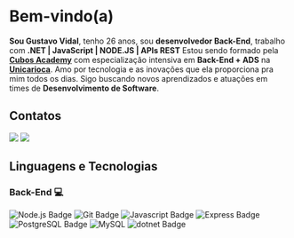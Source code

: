 # Bem-vindo(a) 
**Sou Gustavo Vidal**, tenho 26 anos, sou **desenvolvedor Back-End**, trabalho com **.NET | JavaScript | NODE.JS | APIs REST**
Estou sendo formado pela **[Cubos Academy](https://cubos.academy/)** com especialização intensiva em **Back-End + ADS** na **[Unicarioca](https://www.unicarioca.edu.br/)**.
Amo por tecnologia e as inovações que ela proporciona pra mim todos os dias.
Sigo buscando novos aprendizados e atuações em times de **Desenvolvimento de Software**.

## Contatos
<div> 
  <a href = "mailto:vidal47pro@gmail.com"><img src="https://img.shields.io/badge/-Gmail-%23333?style=for-the-badge&logo=gmail&logoColor=white" target="_blank"></a>
  <a href="https://www.linkedin.com/in/gustavo-vidal/" target="_blank"><img src="https://img.shields.io/badge/-LinkedIn-%230077B5?style=for-the-badge&logo=linkedin&logoColor=white" target="_blank"></a> 
</div>

## Linguagens e Tecnologias
### Back-End 💻
![Node.js Badge](https://img.shields.io/badge/Node.js-43853D?style=for-the-badge&logo=node.js&logoColor=white)
![Git Badge](https://img.shields.io/badge/git-%23F05033.svg?style=for-the-badge&logo=git&logoColor=white)
![Javascript Badge](https://img.shields.io/badge/JavaScript-F7DF1E?style=for-the-badge&logo=javascript&logoColor=black)
![Express Badge](https://img.shields.io/badge/Express%20js-006400?style=for-the-badge&logo=express&logoColor=white)
![PostgreSQL Badge](https://img.shields.io/badge/PostgreSQL-316192?style=for-the-badge&logo=postgresql&logoColor=white)
![MySQL](https://img.shields.io/badge/MySQL-1E90FF?style=for-the-badge&logo=mysql&logoColor=white)
![dotnet Badge](https://img.shields.io/badge/.net-739?style=for-the-badge&logo=dotnet&logoColor=white)

